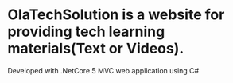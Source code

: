 # OlaTechSolution is a website for providing tech learning materials(Text or Videos). 
Developed with .NetCore 5 MVC web application using C#
